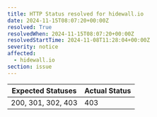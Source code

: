 ```yaml
---
title: HTTP Status resolved for hidewall.io
date: 2024-11-15T08:07:20+00:00Z
resolved: True
resolvedWhen: 2024-11-15T08:07:20+00:00Z
resolvedStartTime: 2024-11-08T11:28:04+00:00Z
severity: notice
affected:
  - hidewall.io
section: issue
---
```


| Expected Statuses | Actual Status  |
|-------------------|----------------|
| 200, 301, 302, 403 | 403 |
